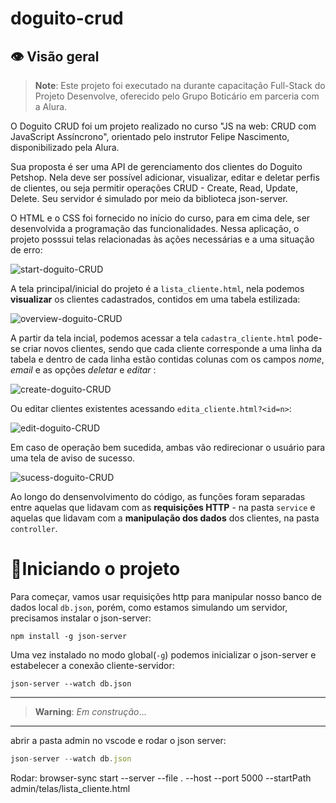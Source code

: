 # doguito-crud

## 👁️ Visão geral
>**Note**: Este projeto foi executado na durante capacitação Full-Stack do Projeto Desenvolve, oferecido pelo Grupo Boticário em parceria com a Alura.

O Doguito CRUD foi um projeto realizado no curso "JS na web: CRUD com JavaScript Assíncrono", orientado pelo instrutor Felipe Nascimento, disponibilizado pela Alura. 

Sua proposta é ser uma API de gerenciamento dos clientes do Doguito Petshop. Nela deve ser possível adicionar, visualizar, editar e deletar perfis de clientes, ou seja permitir operações CRUD - Create, Read, Update, Delete. Seu servidor é simulado por meio da biblioteca json-server.

O HTML e o CSS foi fornecido no início do curso, para em cima dele, ser desenvolvida a programação das funcionalidades. Nessa aplicação, o projeto posssui telas relacionadas às ações necessárias e a uma situação de erro:

![start-doguito-CRUD](https://github.com/emararipe/doguito-crud/assets/115882935/0fd3b7e6-bc23-429d-921c-a3ddf16310af)  

 A tela principal/inicial do projeto é a ``lista_cliente.html``, nela podemos **visualizar** os clientes cadastrados, contidos em uma tabela estilizada:

![overview-doguito-CRUD](https://github.com/emararipe/doguito-crud/assets/115882935/790715f4-cc07-4a8a-aac1-02cde4459d58)

A partir da tela incial, podemos acessar a tela ``cadastra_cliente.html`` pode-se criar novos clientes, sendo que cada cliente corresponde a uma linha da tabela e dentro de cada linha estão contidas colunas com os campos *nome*, *email* e as opções *deletar* e *editar* :

![create-doguito-CRUD](https://github.com/emararipe/doguito-crud/assets/115882935/6bba0e4d-87bb-4794-9ad0-1be27e92830d)

Ou editar clientes existentes acessando ``edita_cliente.html?<id=n>``:

![edit-doguito-CRUD](https://github.com/emararipe/doguito-crud/assets/115882935/63093a63-7a07-44cc-9514-df4b11bd055f)

Em caso de operação bem sucedida, ambas vão redirecionar o usuário para uma tela de aviso de sucesso.

![sucess-doguito-CRUD](https://github.com/emararipe/doguito-crud/assets/115882935/c3ae4eff-b589-4c0f-ba89-f1960c121121)

Ao longo do densenvolvimento do código, as funções foram separadas entre aquelas que lidavam com as **requisições HTTP** - na pasta ``service`` e aquelas que lidavam com a **manipulação dos dados** dos clientes, na pasta ``controller``.

# 🏁Iniciando o projeto
Para começar, vamos usar requisições http para manipular nosso banco de dados local ``db.json``, porém, como estamos simulando um servidor, precisamos instalar o json-server:
```
npm install -g json-server
```
Uma vez instalado no modo global(``-g``) podemos inicializar o json-server e estabelecer a conexão cliente-servidor:
```
json-server --watch db.json
```


---
> **Warning**: *Em construção*...

---



abrir a pasta admin no vscode e 
rodar o json server: 
```js
json-server --watch db.json
```

Rodar: browser-sync start --server --file . --host --port 5000 --startPath admin/telas/lista_cliente.html

